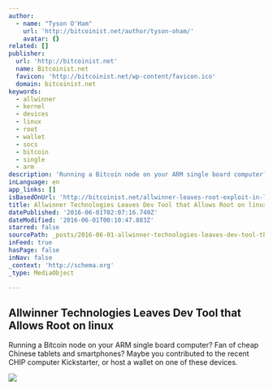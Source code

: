 ```yaml
---
author:
  - name: "Tyson O'Ham"
    url: 'http://bitcoinist.net/author/tyson-oham/'
    avatar: {}
related: []
publisher:
  url: 'http://bitcoinist.net'
  name: Bitcoinist.net
  favicon: 'http://bitcoinist.net/wp-content/favicon.ico'
  domain: bitcoinist.net
keywords:
  - allwinner
  - kernel
  - devices
  - linux
  - root
  - wallet
  - socs
  - bitcoin
  - single
  - arm
description: 'Running a Bitcoin node on your ARM single board computer? Fan of cheap Chinese tablets and smartphones? Maybe you contributed to the recent CHIP computer Kickstarter, or host a wallet on one of these devices.'
inLanguage: en
app_links: []
isBasedOnUrl: 'http://bitcoinist.net/allwinner-leaves-root-exploit-in-linux-kernel-putting-arm-devices-at-risk/'
title: Allwinner Technologies Leaves Dev Tool that Allows Root on linux
datePublished: '2016-06-01T02:07:16.749Z'
dateModified: '2016-06-01T00:10:47.883Z'
starred: false
sourcePath: _posts/2016-06-01-allwinner-technologies-leaves-dev-tool-that-allows-root-on-l.md
inFeed: true
hasPage: false
inNav: false
_context: 'http://schema.org'
_type: MediaObject

---
```

<article style=""><h1>Allwinner Technologies Leaves Dev Tool that Allows Root on linux</h1><p>Running a Bitcoin node on your ARM single board computer? Fan of cheap Chinese tablets and smartphones? Maybe you contributed to the recent CHIP computer Kickstarter, or host a wallet on one of these devices.</p><img src="http://bitcoinist.net/wp-content/uploads/2016/05/AllWhater.png" /></article>